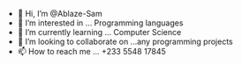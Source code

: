 - 👋 Hi, I’m @Ablaze-Sam
- 👀 I’m interested in ... Programming languages
- 🌱 I’m currently learning ... Computer Science
- 💞️ I’m looking to collaborate on ...any programming projects
- 📫 How to reach me ... +233 5548 17845

<!---
Ablaze-Sam/Ablaze-Sam is a ✨ special ✨ repository because its `README.md` (this file) appears on your GitHub profile.
You can click the Preview link to take a look at your changes.
--->

